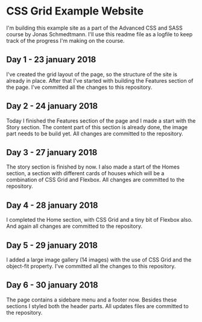 # CSS Grid Example Website

I'm building this example site as a part of the Advanced CSS and SASS course by Jonas Schmedtmann. I'll use this readme file as a logfile to keep track of the progress I'm making on the course.

## Day 1 - 23 january 2018
I've created the grid layout of the page, so the structure of the site is already in place. After that I've started with building the Features section of the page. I've committed all the changes to this repository.

## Day 2 - 24 january 2018
Today I finished the Features section of the page and I made a start with the Story section. The content part of this section is already done, the image part needs to be build yet. All changes are committed to the repository.

## Day 3 - 27 january 2018
The story section is finished by now. I also made a start of the Homes section, a section with different cards of houses which will be a combination of CSS Grid and Flexbox. All changes are committed to the repository.

## Day 4 - 28 january 2018
I completed the Home section, with CSS Grid and a tiny bit of Flexbox also. And again all changes are committed to the repository.

## Day 5 - 29 january 2018
I added a large image gallery (14 images) with the use of CSS Grid and the object-fit property. I've committed all the changes to this repository.

## Day 6 - 30 january 2018
The page contains a sidebare menu and a footer now. Besides these sections I styled both the header parts. All updates files are committed to the repository.
